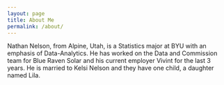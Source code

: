 ```yaml
---
layout: page
title: About Me
permalink: /about/
---
```


  Nathan Nelson, from Alpine, Utah, is a Statistics major at BYU with an emphasis of Data-Analytics. He has worked on the Data and Commission team for Blue Raven Solar and his current employer Vivint for the last 3 years. He is married to Kelsi Nelson and they have one child, a daughter named Lila. 

